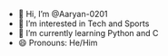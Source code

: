 - 👋 Hi, I’m @Aaryan-0201
- 👀 I’m interested in Tech and Sports
- 🌱 I’m currently learning Python and C
- 😄 Pronouns: He/Him

<!---
Aaryan-0201/Aaryan-0201 is a ✨ special ✨ repository because its `README.md` (this file) appears on your GitHub profile.
You can click the Preview link to take a look at your changes.
--->
